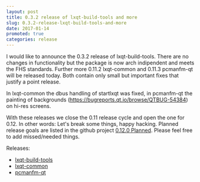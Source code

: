 ```yaml
---
layout: post
title: 0.3.2 release of lxqt-build-tools and more
slug: 0.3.2-release-lxqt-build-tools-and-more
date: 2017-01-14
promoted: true
categories: release
---
```


I would like to announce the 0.3.2 release of lxqt-build-tools. There are no changes 
in functionality but the package is now arch indipendent and meets the FHS standards.
Further more 0.11.2 lxqt-common and 0.11.3 pcmanfm-qt will be released today.
Both contain only small but important fixes that justify a point release.

In lxqt-common the dbus handling of startlxqt was fixed, in pcmanfm-qt the painting of
backgrounds (https://bugreports.qt.io/browse/QTBUG-54384) on hi-res screens.

With these releases we close the 0.11 release cycle and open the one for 0.12. In other
words: Let's break some things, happy hacking. Planned release goals are listed in 
the  github project [0.12.0 Planned](https://github.com/orgs/lxde/projects/3). Please
feel free to add missed/needed things. 

Releases:
* [lxqt-build-tools](https://github.com/lxde/lxqt-build-tools/releases)
* [lxqt-common](https://github.com/lxde/lxqt-common/releases)
* [pcmanfm-qt](https://github.com/lxde/pcmanfm-qt/releases)
